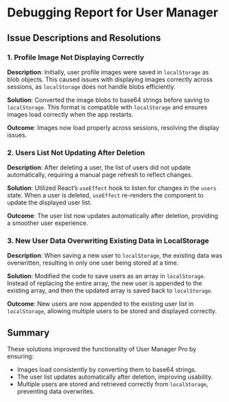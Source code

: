 # Debugging Report for User Manager

## Issue Descriptions and Resolutions

### 1. Profile Image Not Displaying Correctly

**Description**:
Initially, user profile images were saved in `localStorage` as blob objects. This caused issues with displaying images correctly across sessions, as `localStorage` does not handle blobs efficiently.

**Solution**:
Converted the image blobs to base64 strings before saving to `localStorage`. This format is compatible with `localStorage` and ensures images load correctly when the app restarts.

**Outcome**:
Images now load properly across sessions, resolving the display issues.

### 2. Users List Not Updating After Deletion

**Description**:
After deleting a user, the list of users did not update automatically, requiring a manual page refresh to reflect changes.

**Solution**:
Utilized React’s `useEffect` hook to listen for changes in the `users` state. When a user is deleted, `useEffect` re-renders the component to update the displayed user list.

**Outcome**:
The user list now updates automatically after deletion, providing a smoother user experience.

### 3. New User Data Overwriting Existing Data in LocalStorage

**Description**:
When saving a new user to `localStorage`, the existing data was overwritten, resulting in only one user being stored at a time.

**Solution**:
Modified the code to save users as an array in `localStorage`. Instead of replacing the entire array, the new user is appended to the existing array, and then the updated array is saved back to `localStorage`.

**Outcome**:
New users are now appended to the existing user list in `localStorage`, allowing multiple users to be stored and displayed correctly.

## Summary

These solutions improved the functionality of User Manager Pro by ensuring:

- Images load consistently by converting them to base64 strings.
- The user list updates automatically after deletion, improving usability.
- Multiple users are stored and retrieved correctly from `localStorage`, preventing data overwrites.
